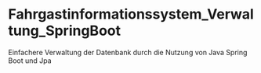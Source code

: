# Fahrgastinformationssystem_Verwaltung_SpringBoot
Einfachere Verwaltung der Datenbank durch die Nutzung von Java Spring Boot und Jpa
